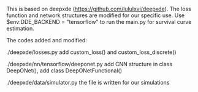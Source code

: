 This is based on deepxde (https://github.com/lululxvi/deepxde). The loss function and network structures are modified for our specific use.
Use $env:DDE_BACKEND = "tensorflow" to run the main.py for survival curve estimation.

The codes added and modified: 

./deepxde/losses.py 
add custom_loss() and custom_loss_discrete()

./deepxde/nn/tensorflow/deeponet.py
add CNN structure in class DeepONet(), add class DeepONetFunctional()

./deepxde/data/simulator.py
the file is written for our simulations

